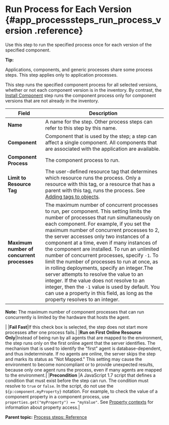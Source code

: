 # Run Process for Each Version {#app_processsteps_run_process_version .reference}

Use this step to run the specified process once for each version of the specified component.

**Tip:** 

Applications, components, and generic processes share some process steps. This step applies only to application processes.

This step runs the specified component process for all selected versions, whether or not each component version is in the inventory. By contrast, the [Install Component](app_processsteps_install.md) step runs the component process only for component versions that are not already in the inventory.

|Field|Description|
|-----|-----------|
|**Name**|A name for the step. Other process steps can refer to this step by this name.|
|**Component**|Component that is used by the step; a step can affect a single component. All components that are associated with the application are available.|
|**Component Process**|The component process to run.|
|**Limit to Resource Tag**|The user-defined resource tag that determines which resource runs the process. Only a resource with this tag, or a resource that has a parent with this tag, runs the process. See [Adding tags to objects](addingtags_tsk.md#).|
|**Maximum number of concurrent processes**|The maximum number of concurrent processes to run, per component. This setting limits the number of processes that run simultaneously on each component. For example, if you set the maximum number of concurrent processes to 2, the server accesses only two instances of a component at a time, even if many instances of the component are installed. To run an unlimited number of concurrent processes, specify `-1`. To limit the number of processes to run at once, as in rolling deployments, specify an integer.The server attempts to resolve the value to an integer. If the value does not resolve to an integer, then the `-1` value is used by default. You can use a property in this field, as long as the property resolves to an integer.

**Note:** The maximum number of component processes that can run concurrently is limited by the hardware that hosts the agent.

|
|**Fail Fast**|If this check box is selected, the step does not start more processes after one process fails.|
|**Run on First Online Resource Only**|Instead of being run by all agents that are mapped to the environment, the step runs only on the first online agent that the server identifies. The mechanism that is used to identify the "first" agent is database-dependent, and thus indeterminate. If no agents are online, the server skips the step and marks its status as "Not Mapped." This setting may cause the environment to become noncompliant or to provide unexpected results, because only one agent runs the process, even if many agents are mapped to the environment.|
|**Precondition** |A JavaScript 1.7 script that defines a condition that must exist before the step can run. The condition must resolve to `true` or `false`. In the script, do not use the `${p:component.myProperty}` notation. For example, to check the value of a component property in a component process, use `properties.get("myProperty") == "myValue"`. See [Property contexts](ud_properties_context.md#) for information about property access.|

**Parent topic:** [Process steps: Reference](../topics/app_processSteps.md)

